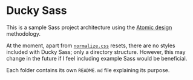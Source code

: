 # Ducky Sass
This is a sample Sass project architecture using the [Atomic design](http://bradfrost.com/blog/post/atomic-web-design/) methodology.

At the moment, apart from [`normalize.css`](http://necolas.github.io/normalize.css/) resets, there are no styles included with Ducky Sass; only a directory structure. However, this may change in the future if I feel including example Sass would be beneficial.

Each folder contains its own `README.md` file explaining its purpose.
